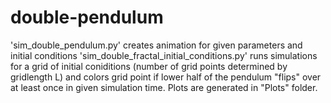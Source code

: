 # double-pendulum


'sim_double_pendulum.py' creates animation for given parameters and initial conditions
'sim_double_fractal_initial_conditions.py' runs simulations for a grid of initial coniditions (number of grid points determined by gridlength L) and colors grid point if lower half of the pendulum "flips" over at least once in given simulation time. Plots are generated in "Plots" folder.

